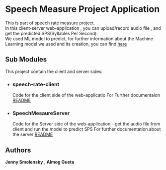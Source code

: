 # Speech Measure Project Application

This is part of speech rate measure project. <br />
In this client-server web-application , you can upload/record audio file , and get the predicted SPS(Syllables Per Second). <br />
We used ML model to predict, for further information about the Machine Learning model we used and its creation, you can find [here](https://github.com/Jenny-Smolensky/ML-SpeechRateMeasure.git) <br />

## Sub Modules
This project contain the client and server sides:

* ### speech-rate-client
    Code for the client side of the web-applicatio
    For Further documentaion [README](https://github.com/Jenny-Smolensky/speech-rate-client/blob/7e65288626a45d93b674ddae7826989c4198dcb5/README.md)

* ### SpeechMesaureServer
    Code for the Server side of the web-application - get the audio file from client and run the model to predict SPS
    For further documentation about the server [README](https://github.com/almog1/SpeechMeasureServer/blob/main/README.md)

## Authors

**Jenny Smolensky** , **Almog Gueta**
